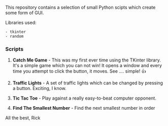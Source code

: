This repository contains a selection of small Python scipts which create some form of GUI. 

Libraries used:
```
- tkinter
- random
```

### Scripts 
1) **Catch Me Game** - This was my first ever time using the TKinter library.  It's a simple game which you can not win! It opens a window and every time you attempt to click the button, it moves. See .... simple! :+1:

2) **Traffic Lights** - A set of traffic lights which can be changed by pressing a button. Exciting, I know.

3) **Tic Tac Toe** - Play against a really easy-to-beat computer opponent.

4) **Find The Smallest Number** - Find the next smallest number in order

All the best, 
Rick
